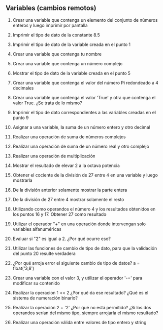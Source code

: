 ## Variables (cambios remotos)

1. Crear una variable que contenga un elemento del conjunto de números enteros y luego imprimir por pantalla

2. Imprimir el tipo de dato de la constante 8.5

3. Imprimir el tipo de dato de la variable creada en el punto 1

4. Crear una variable que contenga tu nombre

5. Crear una variable que contenga un número complejo

6. Mostrar el tipo de dato de la variable creada en el punto 5

7. Crear una variable que contenga el valor del número Pi redondeado a 4 decimales

8. Crear una variable que contenga el valor 'True' y otra que contenga el valor True. ¿Se trata de lo mismo?

9. Imprimir el tipo de dato correspondientes a las variables creadas en el punto 9

10. Asignar a una variable, la suma de un número entero y otro decimal

11. Realizar una operación de suma de números complejos

12. Realizar una operación de suma de un número real y otro complejo

13. Realizar una operación de multiplicación

14. Mostrar el resultado de elevar 2 a la octava potencia

15. Obtener el cociente de la división de 27 entre 4 en una variable y luego mostrarla

16. De la división anterior solamente mostrar la parte entera

17. De la división de 27 entre 4 mostrar solamente el resto

18. Utilizando como operandos el número 4 y los resultados obtenidos en los puntos 16 y 17. Obtener 27 como resultado

19. Utilizar el operador "+" en una operación donde intervengan solo variables alfanuméricas

20. Evaluar si "2" es igual a 2. ¿Por qué ocurre eso?

21. Utilizar las funciones de cambio de tipo de dato, para que la validación del punto 20 resulte verdadera

22. ¿Por qué arroja error el siguiente cambio de tipo de datos? a = float('3,8')

23. Crear una variable con el valor 3, y utilizar el operador '-=' para modificar su contenido

24. Realizar la operacion 1 << 2 ¿Por qué da ese resultado? ¿Qué es el sistema de numeración binario?

25. Realizar la operación 2 + '2' ¿Por qué no está permitido? ¿Si los dos operandos serían del mismo tipo, siempre arrojaría el mismo resultado?

26. Realizar una operación válida entre valores de tipo entero y string
